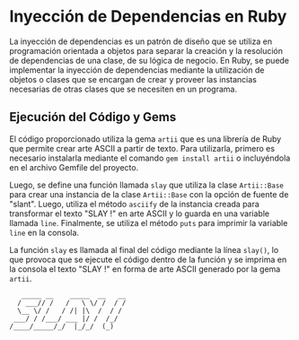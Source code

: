 # Inyección de Dependencias en Ruby

La inyección de dependencias es un patrón de diseño que se utiliza en programación orientada a objetos para separar la creación y la resolución de dependencias de una clase, de su lógica de negocio. En Ruby, se puede implementar la inyección de dependencias mediante la utilización de objetos o clases que se encargan de crear y proveer las instancias necesarias de otras clases que se necesiten en un programa.
## Ejecución del Código y Gems

El código proporcionado utiliza la gema `artii` que es una librería de Ruby que permite crear arte ASCII a partir de texto. Para utilizarla, primero es necesario instalarla mediante el comando `gem install artii` o incluyéndola en el archivo Gemfile del proyecto.

Luego, se define una función llamada `slay` que utiliza la clase `Artii::Base` para crear una instancia de la clase `Artii::Base` con la opción de fuente de "slant". Luego, utiliza el método `asciify` de la instancia creada para transformar el texto "SLAY !" en arte ASCII y lo guarda en una variable llamada `line`. Finalmente, se utiliza el método `puts` para imprimir la variable `line` en la consola.

La función `slay` es llamada al final del código mediante la línea `slay()`, lo que provoca que se ejecute el código dentro de la función y se imprima en la consola el texto "SLAY !" en forma de arte ASCII generado por la gema `artii`.
```
   _____ __    _____  __   __
  / ___// /   /   \ \/ /  / /
  \__ \/ /   / /| |\  /  / /
 ___/ / /___/ ___ |/ /  /_/
/____/_____/_/  |_/_/  (_)
```
